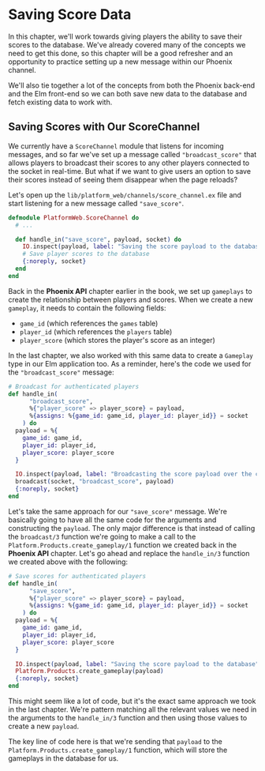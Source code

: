 # Saving Score Data

In this chapter, we'll work towards giving players the ability to save their
scores to the database. We've already covered many of the concepts we need to
get this done, so this chapter will be a good refresher and an opportunity to
practice setting up a new message within our Phoenix channel.

We'll also tie together a lot of the concepts from both the Phoenix back-end
and the Elm front-end so we can both save new data to the database and fetch
existing data to work with.

## Saving Scores with Our ScoreChannel

We currently have a `ScoreChannel` module that listens for incoming messages,
and so far we've set up a message called `"broadcast_score"` that allows
players to broadcast their scores to any other players connected to the socket
in real-time. But what if we want to give users an option to save their scores
instead of seeing them disappear when the page reloads?

Let's open up the `lib/platform_web/channels/score_channel.ex` file and start
listening for a new message called `"save_score"`.

```elixir
defmodule PlatformWeb.ScoreChannel do
  # ...

  def handle_in("save_score", payload, socket) do
    IO.inspect(payload, label: "Saving the score payload to the database")
    # Save player scores to the database
    {:noreply, socket}
  end
end
```

Back in the **Phoenix API** chapter earlier in the book, we set up `gameplays`
to create the relationship between players and scores. When we create a new
`gameplay`, it needs to contain the following fields:

- `game_id` (which references the `games` table)
- `player_id` (which references the `players` table)
- `player_score` (which stores the player's score as an integer)

In the last chapter, we also worked with this same data to create a `Gameplay`
type in our Elm application too. As a reminder, here's the code we used for the
`"broadcast_score"` message:

```elixir
# Broadcast for authenticated players
def handle_in(
      "broadcast_score",
      %{"player_score" => player_score} = payload,
      %{assigns: %{game_id: game_id, player_id: player_id}} = socket
    ) do
  payload = %{
    game_id: game_id,
    player_id: player_id,
    player_score: player_score
  }

  IO.inspect(payload, label: "Broadcasting the score payload over the channel")
  broadcast(socket, "broadcast_score", payload)
  {:noreply, socket}
end
```

Let's take the same approach for our `"save_score"` message. We're basically
going to have all the same code for the arguments and constructing the
`payload`. The only major difference is that instead of calling the
`broadcast/3` function we're going to make a call to the
`Platform.Products.create_gameplay/1` function we created back in the
**Phoenix API** chapter. Let's go ahead and replace the `handle_in/3` function
we created above with the following:

```elixir
# Save scores for authenticated players
def handle_in(
      "save_score",
      %{"player_score" => player_score} = payload,
      %{assigns: %{game_id: game_id, player_id: player_id}} = socket
    ) do
  payload = %{
    game_id: game_id,
    player_id: player_id,
    player_score: player_score
  }

  IO.inspect(payload, label: "Saving the score payload to the database")
  Platform.Products.create_gameplay(payload)
  {:noreply, socket}
end
```

This might seem like a lot of code, but it's the exact same approach we took in
the last chapter. We're pattern matching all the relevant values we need in the
arguments to the `handle_in/3` function and then using those values to create a
new `payload`.

The key line of code here is that we're sending that `payload` to the
`Platform.Products.create_gameplay/1` function, which will store the gameplays
in the database for us.
